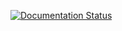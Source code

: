 [![Documentation Status](https://readthedocs.org/projects/docker-printer/badge/?version=latest)](https://docker-printer.readthedocs.io/en/latest/?badge=latest)
